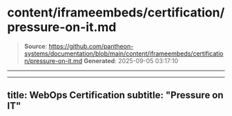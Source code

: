 # content/iframeembeds/certification/pressure-on-it.md

> **Source**: https://github.com/pantheon-systems/documentation/blob/main/content/iframeembeds/certification/pressure-on-it.md
> **Generated**: 2025-09-05 03:17:10

---

---
title: WebOps Certification
subtitle: "Pressure on IT"
---

<Partial file="certification-guide/pressure-on-it.md" />
